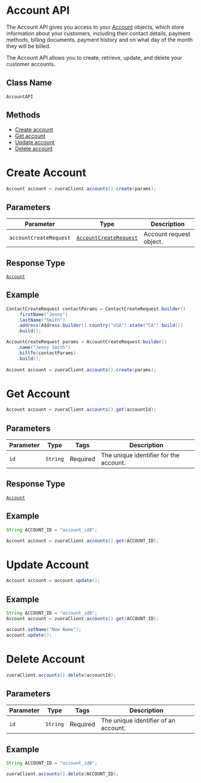 # Account API

The Account API gives you access to your [Account](/doc/models/account.md) objects, which store information about your customers, including their contact details, payment methods, billing documents, payment history and on what day of the month they will be billed.

The Account API allows you to create, retrieve, update, and delete your customer accounts. 

## Class Name

`AccountAPI`

## Methods

* [Create account](/doc/account-api.md#create-account)
* [Get account](/doc/account-api.md#get-account)
* [Update account](/doc/account-api.md#update-account)
* [Delete account](/doc/account-api.md#delete-account)


# Create Account

```java
Account account = zuoraClient.accounts().create(params);
```

## Parameters

| Parameter | Type | Description |
|  --- | --- | --- |
| `accountCreateRequest` | [`AccountCreateRequest`](/doc/models/account-create-request.md) | Account request object. |

## Response Type

[`Account`](/doc/models/account.md)

## Example

```java
ContactCreateRequest contactParams = ContactCreateRequest.builder()
    .firstName("Jenny")
    .lastName("Smith")
    .address(Address.builder().country("USA").state("CA").build())
    .build();

AccountCreateRequest params = AccountCreateRequest.builder()
    .name("Jenny Smith")
    .billTo(contactParams)
    .build();
    
Account account = zuoraClient.accounts().create(params);
```

# Get Account

```java
Account account = zuoraClient.accounts().get(accountId);
```

## Parameters

| Parameter | Type | Tags | Description |
|  --- | --- | --- | --- |
| `id` | `String` | Required | The unique identifier for the account. |


## Response Type

[`Account`](/doc/models/account.md)


## Example 

```java
String ACCOUNT_ID = "account_id8";

Account account = zuoraClient.accounts().get(ACCOUNT_ID);
```


# Update Account

```java
Account account = account.update();
```

[comment]: <> (## Parameters)

[comment]: <> (| Parameter | Type | Tags | Description |)

[comment]: <> (|  --- | --- | --- | --- |)

[comment]: <> (| `account` | `Account` | Required | The hydrated `Account` object you wish to update. |)


## Example 

```java
String ACCOUNT_ID = "account_id8";
Account account = zuoraClient.accounts().get(ACCOUNT_ID);

account.setName("New Name");
account.update();
```


# Delete Account

```java
zuoraClient.accounts().delete(accountId);
```

## Parameters

| Parameter | Type | Tags | Description |
|  --- | --- | --- | --- |
| `id` | `String` | Required | The unique identifier of an account. |


## Example

```java
String ACCOUNT_ID = "account_id8";

zuoraClient.accounts().delete(ACCOUNT_ID);
```




